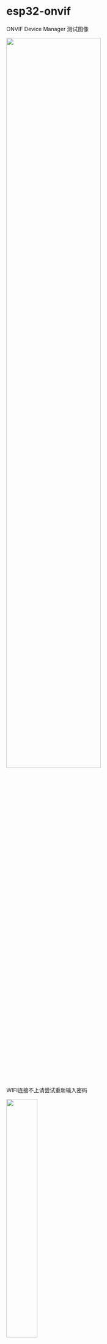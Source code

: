 # esp32-onvif

ONVIF Device Manager 测试图像

<img src="https://user-images.githubusercontent.com/18089130/213913959-f33a078f-987c-464d-baec-c32be6681e4a.PNG" width="70%">


WIFI连接不上请尝试重新输入密码

<img src="https://user-images.githubusercontent.com/18089130/216384282-c3077bdd-4d43-4d4f-9444-b65d342ee7a8.png" width="40%">


此固件支持 ESP32CAM 模块

<img src="https://user-images.githubusercontent.com/18089130/213914444-fcc73b80-f484-4520-9ecc-93c1861e6d12.jpg" width="20%">

# ⚙️ 特点
- 支持onvif协议。
- 支持RTSP协议。
- 支持800x600分辨率视频流。
- 支持网页配置WiFi账号密码。

# 💡 onvif、RTSP账号和密码为：admin


# 📲 如何设置WiFi账号密码
1，将ESP32CAM模块的IO2引脚连接GND，模块重新上电，将会看到一个名字为trytogo的WiFi热点
连接该热点，在浏览器地址栏输入192.168.4.1，设置你要连接到的WiFi热点。

<img src="https://user-images.githubusercontent.com/18089130/213914841-aeb7aad4-4944-4c32-9092-ddab71790848.jpg" width="20%">
<img src="https://user-images.githubusercontent.com/18089130/213914850-ca4137c8-0514-4a81-a352-36c08ef752a3.jpg" width="20%">


2，将IO2引脚和GND引脚断开连接，模块从新上电完成设置。


# 💡 如何录制视频和使用视频报警提醒
使用符合ONVIF协议的视频客户端即可
windows的话这里推荐一个免费支持ONVIF协议的客户端，iSpy是目前能找的最好的开源视频监控软件，支持中文哦,官网链接 https://www.ispyconnect.com/

1，打开iSpy，添加ONVIF相机

<img src="https://user-images.githubusercontent.com/18089130/213915412-e16f62f8-cf31-48a2-bcb0-3dd0c3c5fff3.PNG" width="70%">


2，添加ONVIF相机，软件会自动找到符合ONVIF协议的相机，输入账号和密码,都是admin,点击下一页即可完成配置。

<img src="https://user-images.githubusercontent.com/18089130/213915717-ee554832-efe1-4ca6-b07a-c26a962d525c.PNG" width="70%">


Mac OS推荐使用IPCams

<img src="https://user-images.githubusercontent.com/18089130/213931394-ddeb7eb5-1f30-4313-9a41-98170169147b.png" width="70%">

<img src="https://user-images.githubusercontent.com/18089130/213931400-89373d45-ebd6-4331-9b1c-724ce33ba233.png" width="70%">

<img src="https://user-images.githubusercontent.com/18089130/213931408-1f837ea4-9ab7-4888-8fd8-c50ad9f566a3.png" width="70%">



提示：需要使用5V电源供电，不要使用电脑USB口供电（使用电脑USB口供电有花纹）

<img src="https://user-images.githubusercontent.com/18089130/213933426-13ed214f-f8ab-4ff2-8f55-823cb276561c.jpg" width="20%">





